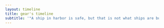```yaml
---
layout: timeline
title: gear's timeline
subtitle: '"A ship in harbor is safe, but that is not what ships are built for"'
---
```


